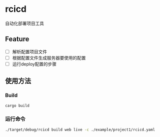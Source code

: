 # rcicd
自动化部署项目工具

## Feature
- [ ] 解析配置项目文件
- [ ] 根据配置文件生成服务器要使用的配置
- [ ] 运行deploy配置的步骤

## 使用方法

### Build
```bash
cargo build
```

### 运行命令
```bash
./target/debug/rcicd build web live -c ./example/project1/rcicd.yaml
```